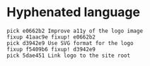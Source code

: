 # Hyphenated language

```git-rebase
pick e0662b2 Improve a11y of the logo image
fixup 41aac9e fixup! e0662b2
pick d3942e9 Use SVG format for the logo
fixup f5409b6 fixup! d3942e9
pick 5dae451 Link logo to the site root
```